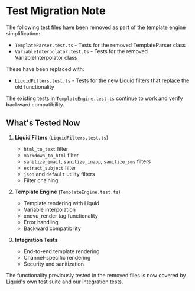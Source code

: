 # Test Migration Note

The following test files have been removed as part of the template engine simplification:

- `TemplateParser.test.ts` - Tests for the removed TemplateParser class
- `VariableInterpolator.test.ts` - Tests for the removed VariableInterpolator class

These have been replaced with:

- `LiquidFilters.test.ts` - Tests for the new Liquid filters that replace the old functionality

The existing tests in `TemplateEngine.test.ts` continue to work and verify backward compatibility.

## What's Tested Now

1. **Liquid Filters** (`LiquidFilters.test.ts`)
   - `html_to_text` filter
   - `markdown_to_html` filter
   - `sanitize_email`, `sanitize_inapp`, `sanitize_sms` filters
   - `extract_subject` filter
   - `json` and `default` utility filters
   - Filter chaining

2. **Template Engine** (`TemplateEngine.test.ts`)
   - Template rendering with Liquid
   - Variable interpolation
   - xnovu_render tag functionality
   - Error handling
   - Backward compatibility

3. **Integration Tests**
   - End-to-end template rendering
   - Channel-specific rendering
   - Security and sanitization

The functionality previously tested in the removed files is now covered by Liquid's own test suite and our integration tests.